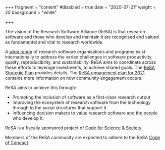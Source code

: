 +++
fragment = "content"
#disabled = true
date = "2020-07-21"
weight = 20
background = "white"

+++

The vision of the Research Software Alliance (ReSA) is that research software and those who develop and maintain it are recognised and valued as fundamental and vital to research worldwide.

A [wide range](https://arxiv.org/abs/1811.08473) of research software organisations and programs exist internationally to address the varied challenges in
software productivity, quality, reproducibility, and sustainability. ReSA aims to coordinate across these efforts to leverage investments, to achieve shared goals. The [ReSA Strategic Plan](https://drive.google.com/drive/u/1/folders/1Ez2b2Gj6U3Z99fWCoX5K9uOsNLiV5Coo) provides details. The [ReSA engagement plan for 2021](https://drive.google.com/file/d/1QfjwVlrwCrIM8GKcsbR7HVmIGgQXCKcX/view) contains more information on how community engagement occurs.

ReSA aims to achieve this through:

* Promoting the inclusion of software as a first-class research output
* Improving the ecosystem of research software from the technology through to the social structures that support it
* Influencing decision makers to value research software and the people who develop it.

ReSA is a fiscally sponsored project of [Code for Science & Society](https://codeforscience.org/).

Members of the ReSA community are expected to adhere to the ReSA [Code of Conduct](https://www.researchsoft.org/code-of-conduct/).

